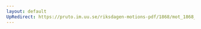 ```yaml
---
layout: default
UpRedirect: https://pruto.im.uu.se/riksdagen-motions-pdf/1868/mot_1868__ak__310.pdf
---
```

